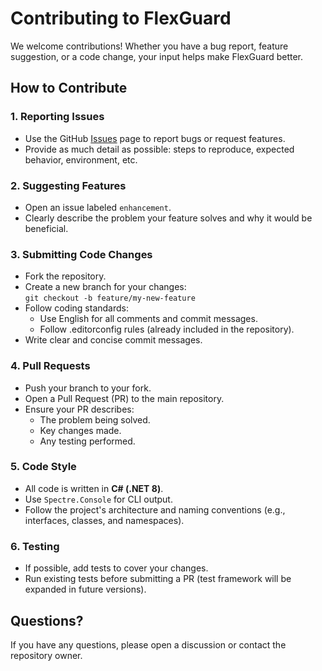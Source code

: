 # Contributing to FlexGuard

We welcome contributions! Whether you have a bug report, feature suggestion, or a code change, your input helps make FlexGuard better.

## How to Contribute

### 1. Reporting Issues
- Use the GitHub [Issues](https://github.com/RudiHansen/FlexGuard/issues) page to report bugs or request features.
- Provide as much detail as possible: steps to reproduce, expected behavior, environment, etc.

### 2. Suggesting Features
- Open an issue labeled `enhancement`.
- Clearly describe the problem your feature solves and why it would be beneficial.

### 3. Submitting Code Changes
- Fork the repository.
- Create a new branch for your changes:  
  `git checkout -b feature/my-new-feature`
- Follow coding standards:
  - Use English for all comments and commit messages.
  - Follow .editorconfig rules (already included in the repository).
- Write clear and concise commit messages.

### 4. Pull Requests
- Push your branch to your fork.
- Open a Pull Request (PR) to the main repository.
- Ensure your PR describes:
  - The problem being solved.
  - Key changes made.
  - Any testing performed.

### 5. Code Style
- All code is written in **C# (.NET 8)**.
- Use `Spectre.Console` for CLI output.
- Follow the project's architecture and naming conventions (e.g., interfaces, classes, and namespaces).

### 6. Testing
- If possible, add tests to cover your changes.
- Run existing tests before submitting a PR (test framework will be expanded in future versions).

## Questions?
If you have any questions, please open a discussion or contact the repository owner.

